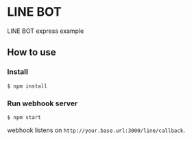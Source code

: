 # LINE BOT

LINE BOT express example

## How to use

### Install

``` shell
$ npm install
```

### Run webhook server

``` shell
$ npm start
```

webhook listens on `http://your.base.url:3000/line/callback`.